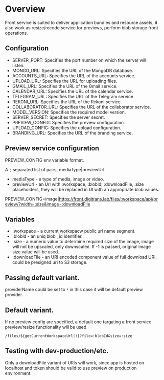 # Overview

Front service is suited to deliver application bundles and resource assets, it also work as resize/recode service for previews, perform blob storage front operations.

## Configuration

* SERVER_PORT: Specifies the port number on which the server will listen.
* MONGO_URL: Specifies the URL of the MongoDB database.
* ACCOUNTS_URL: Specifies the URL of the accounts service.
* UPLOAD_URL: Specifies the URL for uploading files.
* GMAIL_URL: Specifies the URL of the Gmail service.
* CALENDAR_URL: Specifies the URL of the calendar service.
* TELEGRAM_URL: Specifies the URL of the Telegram service.
* REKONI_URL: Specifies the URL of the Rekoni service.
* COLLABORATOR_URL: Specifies the URL of the collaborator service.
* MODEL_VERSION: Specifies the required model version.
* SERVER_SECRET: Specifies the server secret.
* PREVIEW_CONFIG: Specifies the preview configuration.
* UPLOAD_CONFIG: Specifies the upload configuration.
* BRANDING_URL: Specifies the URL of the branding service.

## Preview service configuration

PREVIEW_CONFIG env variable format.

A `;` separated list of pairs, mediaType|previewUrl.

* mediaType - a type of media, image or video.
* previewUrl - an Url with :workspace, :blobId, :downloadFile, :size placeholders, they will be replaced in UI with an appropriate blob values.

PREVIEW_CONFIG=image|https://front.digitrans.lab/files/:workspace/api/preview/?width=:size&image=:downloadFile

## Variables

- :workspace - a current workspacw public url name segment. 
- :blobId - an uniq blob _id identifier.
- :size - a numeric value to determine required size of the image, image will not be upscaled, only downscaled. If -1 is passed, original image size value will be used.
- :downloadFile - an URI encoded component value of full download URI, could be presigned uri to S3 storage.

## Passing default variant.

providerName could be set to `*` in this case it will be default preview provider.

## Default variant.

If no preview config are specified, a default one targating a front service preview/resize functionality will be used.

`/files/${getCurrentWorkspaceUrl()}?file=:blobId&size=:size`

## Testing with dev-production/etc.

Only a downloadFile variant of URIs will work, since app is hosted on localhost and token should be valid to use preview on production environment.
